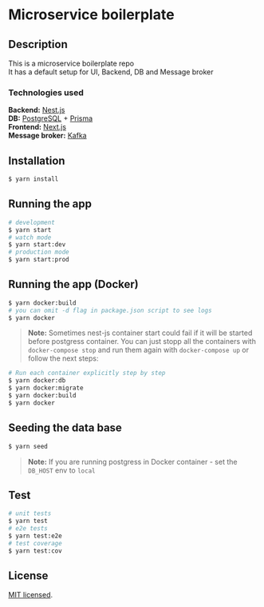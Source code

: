 # Microservice boilerplate

## Description

This is a microservice boilerplate repo \
It has a default setup for UI, Backend, DB and Message broker

### Technologies used

**Backend:** [Nest.js](https://github.com/nestjs/nest) \
**DB:** [PostgreSQL](https://www.postgresql.org) + [Prisma](https://www.prisma.io/) \
**Frontend:** [Next.js](https://nextjs.org) \
**Message broker:** [Kafka](https://kafka.apache.org)

## Installation

```bash
$ yarn install
```

## Running the app

```bash
# development
$ yarn start
# watch mode
$ yarn start:dev
# production mode
$ yarn start:prod
```

## Running the app (Docker)

```bash
$ yarn docker:build
# you can omit -d flag in package.json script to see logs
$ yarn docker
```

> **Note:** Sometimes nest-js container start could fail if it will be started before postgress container. You can just stopp all the containers with `docker-compose stop` and run them again with `docker-compose up` or follow the next steps:

```bash
# Run each container explicitly step by step
$ yarn docker:db
$ yarn docker:migrate
$ yarn docker:build
$ yarn docker
```

## Seeding the data base

```bash
$ yarn seed
```

> **Note:** If you are running postgress in Docker container - set the `DB_HOST` env to `local`

## Test

```bash
# unit tests
$ yarn test
# e2e tests
$ yarn test:e2e
# test coverage
$ yarn test:cov
```

## License

[MIT licensed](LICENSE).
